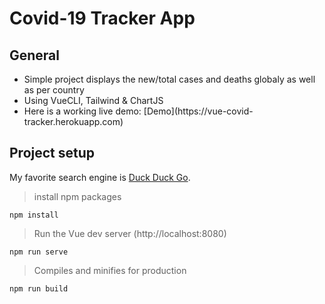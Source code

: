# Covid-19 Tracker App

## General
<ul>
 <li>Simple project displays the new/total cases and deaths globaly as well as per country </li> 
 <li>Using VueCLI, Tailwind & ChartJS </li>
 <li>Here is a working live demo: [Demo](https://vue-covid-tracker.herokuapp.com) </li>
</ul>

## Project setup
My favorite search engine is [Duck Duck Go](https://duckduckgo.com).
> install npm packages
```
npm install
```

> Run the Vue dev server (http://localhost:8080)
```
npm run serve
```

> Compiles and minifies for production
```
npm run build
```
